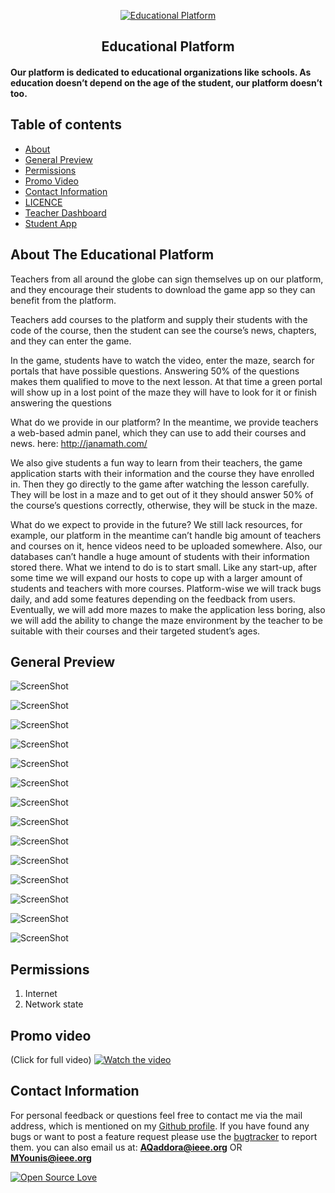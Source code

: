 <p align="center">
  <a href="https://github.com/AQaddora/EducationalPlatform/">
    <img src="https://raw.githubusercontent.com/AQaddora/EducationalPlatform/master/sceenshots/10.PNG" alt="Educational Platform">
  </a>
  <h2 align="center">Educational Platform</h2>
</p>
<p align="center">
    <h4>Our platform is dedicated to educational organizations like schools. As education doesn’t depend on the age of the student, our platform doesn’t too.

</p>

## Table of contents
- [About](#about-the-educational-platform)
- [General Preview](#general-preview)
- [Permissions](#permissions)
- [Promo Video](#promo-video)
- [Contact Information](#contact-information)
- [LICENCE](LICENCE.md)
- [Teacher Dashboard](http://janamath.com/)
- [Student App](https://drive.google.com/open?id=11skea61cdXOnfASeSv64AccVHgI87i0k)

## About The Educational Platform

Teachers from all around the globe can sign themselves up on our platform, and they encourage their students to download the game app so they can benefit from the platform.

Teachers add courses to the platform and supply their students with the code of the course, then the student can see the course’s news, chapters, and they can enter the game.

In the game, students have to watch the video, enter the maze, search for portals that have possible questions. Answering 50% of the questions makes them qualified to move to the next lesson. At that time a green portal will show up in a lost point of the maze they will have to look for it or finish answering the questions

What do we provide in our platform? In the meantime, we provide teachers a web-based admin panel, which they can use to add their courses and news. here: http://janamath.com/

We also give students a fun way to learn from their teachers, the game application starts with their information and the course they have enrolled in. Then they go directly to the game after watching the lesson carefully. They will be lost in a maze and to get out of it they should answer 50% of the course’s questions correctly, otherwise, they will be stuck in the maze.

What do we expect to provide in the future? We still lack resources, for example, our platform in the meantime can’t handle big amount of teachers and courses on it, hence videos need to be uploaded somewhere. Also, our databases can’t handle a huge amount of students with their information stored there. What we intend to do is to start small. Like any start-up, after some time we will expand our hosts to cope up with a larger amount of students and teachers with more courses. Platform-wise we will track bugs daily, and add some features depending on the feedback from users. Eventually, we will add more mazes to make the application less boring, also we will add the ability to change the maze environment by the teacher to be suitable with their courses and their targeted student’s ages.


## General Preview

![ScreenShot](sceenshots/1.PNG)

![ScreenShot](sceenshots/2.PNG)

![ScreenShot](sceenshots/3.PNG)

![ScreenShot](sceenshots/4.PNG)

![ScreenShot](sceenshots/5.PNG)

![ScreenShot](sceenshots/6.PNG)

![ScreenShot](sceenshots/7.PNG)

![ScreenShot](sceenshots/8.PNG)

![ScreenShot](sceenshots/9.PNG)

![ScreenShot](sceenshots/10.PNG)

![ScreenShot](sceenshots/11.PNG)

![ScreenShot](sceenshots/12.PNG)

![ScreenShot](sceenshots/13.PNG)

![ScreenShot](sceenshots/14.PNG)

## Permissions

1. Internet
2. Network state


## Promo video 
(Click for full video)
[![Watch the video](https://raw.githubusercontent.com/AQaddora/EducationalPlatform/master/sceenshots/2.PNG)](https://youtu.be/N_pD-bsX4Wc)


## Contact Information
For personal feedback or questions feel free to contact me via the mail address, which is mentioned on my [Github profile](https://github.com/AQaddora). If you have found any bugs or want to post a feature request please use the [bugtracker](https://github.com/AQaddora/EducationalPlatform/issues) to report them.
you can also email us at:
**AQaddora@ieee.org** OR **MYounis@ieee.org**


[![Open Source Love](https://badges.frapsoft.com/os/v2/open-source-200x33.png?v=103)](https://github.com/ellerbrock/open-source-badge/) 
